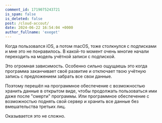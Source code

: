 ```yaml
---
comment_id: 1719075243721
is_spam: false
is_deleted: false
post: /cloud-accout/
date: 2024-06-22 16:54:04 +0000
author_fullname: 'exeget'
---
```


Когда пользовался iOS, а потом macOS, тоже столкнулся с подписками и мне это не понравилось. В какой-то момент очень многие начали переходить на модель учётной записи с подпиской. 

Это огромная зависимость. Особенно сильно ощущаешь это когда программа заканчивает своё развитие и отключает твою учётную запись с предложением забрать все свои данные.

Поэтому перешёл на программное обеспечение с возможностью хранить данные в открытом виде, чтобы продолжать пользоваться ими даже после "смерти" программы. Или программное обеспечение с возможностью поднять свой сервер и хранить все данные без вмешательства третьих лиц. 

Оказывается это не сложно. 
